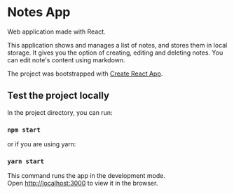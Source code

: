 # Notes App

Web application made with React.

This application shows and manages a list of notes, and stores them in local storage. It gives you the option of creating, editing and deleting notes. You can edit note's content using markdown.

The project was bootstrapped with [Create React App](https://github.com/facebook/create-react-app).

## Test the project locally

In the project directory, you can run:

### `npm start`

or if you are using yarn:

### `yarn start`

This command runs the app in the development mode.\
Open [http://localhost:3000](http://localhost:3000) to view it in the browser.
